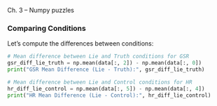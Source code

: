 Ch. 3 – Numpy puzzles



### **Comparing Conditions**

Let’s compute the differences between conditions:

```python
# Mean difference between Lie and Truth conditions for GSR
gsr_diff_lie_truth = np.mean(data[:, 2]) - np.mean(data[:, 0])
print("GSR Mean Difference (Lie - Truth):", gsr_diff_lie_truth)

# Mean difference between Lie and Control conditions for HR
hr_diff_lie_control = np.mean(data[:, 5]) - np.mean(data[:, 4])
print("HR Mean Difference (Lie - Control):", hr_diff_lie_control)
```

###